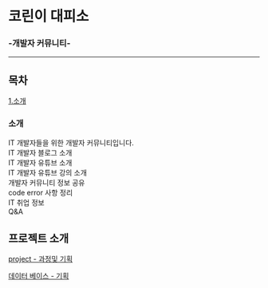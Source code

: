 # 코린이 대피소
### -개발자 커뮤니티-

---

## 목차

[1.소개](#소개)<br>


### 소개 

IT 개발자들을 위한 개발자 커뮤니티입니다.<br>
IT 개발자 블로그 소개 <br>
IT 개발자 유튜브 소개 <br>
IT 개발자 유튜브 강의 소개<br>
개발자 커뮤니티 정보 공유 <br>
code error 사항 정리<br>
IT 취업 정보 <br>
Q&A 

## 프로젝트 소개

[project - 과정및 기획](https://docs.google.com/presentation/d/1bwWnCMcX6VdLfATa68Uuz4mqvmzMLEKn/edit#slide=id.p2)

[ 데이터 베이스 - 기획 ](https://docs.google.com/spreadsheets/d/1rxwd22JbqlsI1Sy3MDnE35C8PwzDOdbRKNOmSWYknpI/edit#gid=0)

